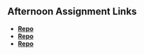 ## Afternoon Assignment Links

* **[Repo](https://github.com/Skylerjkinney/<ASSIGNMENT_REPO>)**
* **[Repo](https://github.com/Skylerjkinney/<ASSIGNMENT_REPO>)**
* **[Repo](https://github.com/Skylerjkinney/<ASSIGNMENT_REPO>)**
